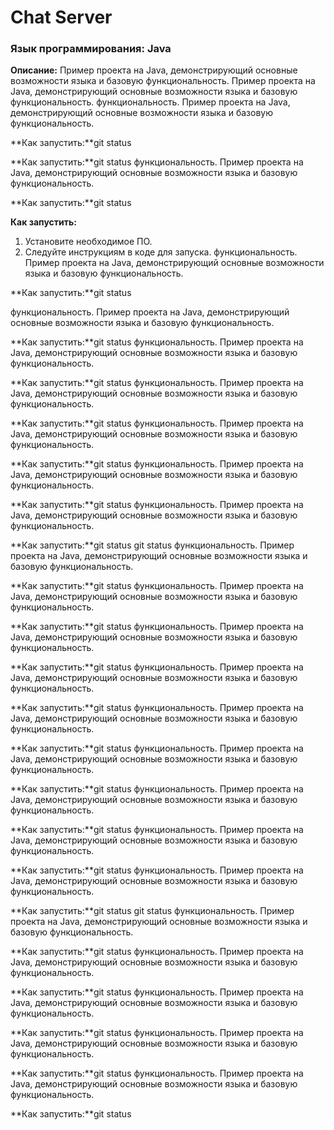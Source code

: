 # Chat Server

### Язык программирования: Java

**Описание:**
Пример проекта на Java, демонстрирующий основные возможности языка и базовую функциональность.
Пример проекта на Java, демонстрирующий основные возможности языка и базовую функциональность.
функциональность.
Пример проекта на Java, демонстрирующий основные возможности языка и базовую функциональность.

**Как запустить:**git status

**Как запустить:**git status
функциональность.
Пример проекта на Java, демонстрирующий основные возможности языка и базовую функциональность.

**Как запустить:**git status

**Как запустить:**
1. Установите необходимое ПО.
2. Следуйте инструкциям в коде для запуска.
функциональность.
Пример проекта на Java, демонстрирующий основные возможности языка и базовую функциональность.

**Как запустить:**git status

функциональность.
Пример проекта на Java, демонстрирующий основные возможности языка и базовую функциональность.

**Как запустить:**git status
функциональность.
Пример проекта на Java, демонстрирующий основные возможности языка и базовую функциональность.

**Как запустить:**git status
функциональность.
Пример проекта на Java, демонстрирующий основные возможности языка и базовую функциональность.

**Как запустить:**git status
функциональность.
Пример проекта на Java, демонстрирующий основные возможности языка и базовую функциональность.

**Как запустить:**git status
функциональность.
Пример проекта на Java, демонстрирующий основные возможности языка и базовую функциональность.

**Как запустить:**git status
функциональность.
Пример проекта на Java, демонстрирующий основные возможности языка и базовую функциональность.

**Как запустить:**git status
git status
функциональность.
Пример проекта на Java, демонстрирующий основные возможности языка и базовую функциональность.

**Как запустить:**git status
функциональность.
Пример проекта на Java, демонстрирующий основные возможности языка и базовую функциональность.

**Как запустить:**git status
функциональность.
Пример проекта на Java, демонстрирующий основные возможности языка и базовую функциональность.

**Как запустить:**git status
функциональность.
Пример проекта на Java, демонстрирующий основные возможности языка и базовую функциональность.

**Как запустить:**git status
функциональность.
Пример проекта на Java, демонстрирующий основные возможности языка и базовую функциональность.

**Как запустить:**git status
функциональность.
Пример проекта на Java, демонстрирующий основные возможности языка и базовую функциональность.

**Как запустить:**git status
функциональность.
Пример проекта на Java, демонстрирующий основные возможности языка и базовую функциональность.

**Как запустить:**git status
функциональность.
Пример проекта на Java, демонстрирующий основные возможности языка и базовую функциональность.

**Как запустить:**git status
функциональность.
Пример проекта на Java, демонстрирующий основные возможности языка и базовую функциональность.

**Как запустить:**git status
git status
функциональность.
Пример проекта на Java, демонстрирующий основные возможности языка и базовую функциональность.

**Как запустить:**git status
функциональность.
Пример проекта на Java, демонстрирующий основные возможности языка и базовую функциональность.

**Как запустить:**git status
функциональность.
Пример проекта на Java, демонстрирующий основные возможности языка и базовую функциональность.

**Как запустить:**git status
функциональность.
Пример проекта на Java, демонстрирующий основные возможности языка и базовую функциональность.

**Как запустить:**git status
функциональность.
Пример проекта на Java, демонстрирующий основные возможности языка и базовую функциональность.

**Как запустить:**git status
